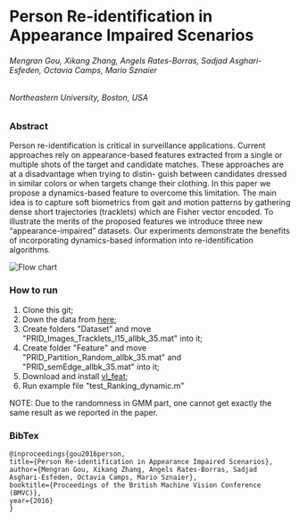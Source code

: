 # Person Re-identification in Appearance Impaired Scenarios
###### Mengran Gou, Xikang Zhang, Angels Rates-Borras, Sadjad Asghari-Esfeden, Octavia Camps, Mario Sznaier
###### Northeastern University, Boston, USA
### Abstract
Person re-identification is critical in surveillance applications. Current approaches rely on appearance-based features extracted from a single or multiple shots of the target and candidate matches. These approaches are at a disadvantage when trying to distin- guish between candidates dressed in similar colors or when targets change their clothing. In this paper we propose a dynamics-based feature to overcome this limitation. The main idea is to capture soft biometrics from gait and motion patterns by gathering dense short trajectories (tracklets) which are Fisher vector encoded. To illustrate the merits of the proposed features we introduce three new “appearance-impaired” datasets. Our experiments demonstrate the benefits of incorporating dynamics-based information into re-identification algorithms.

![Flow chart](https://github.com/NEU-Gou/dynamicreid/blob/master/flowchart.png "DynFV")
### How to run
1. Clone this git;
2. Down the data from [here](http://robustsystems.coe.neu.edu/sites/robustsystems.coe.neu.edu/files/systems/code/PRID_allbk_35.zip);
3. Create folders "Dataset" and move "PRID_Images_Tracklets_l15_allbk_35.mat" into it;
4. Create folder "Feature" and move "PRID_Partition_Random_allbk_35.mat" and "PRID_semEdge_allbk_35.mat" into it;
5. Download and install [vl_feat](http://www.vlfeat.org);
6. Run example file "test_Ranking_dynamic.m"

NOTE: Due to the randomness in GMM part, one cannot get exactly the same result as we reported in the paper. 

### BibTex
```
@inproceedings{gou2016person,
title={Person Re-identification in Appearance Impaired Scenarios},
author={Mengran Gou, Xikang Zhang, Angels Rates-Borras, Sadjad Asghari-Esfeden, Octavia Camps, Mario Sznaier},
booktitle={Proceedings of the British Machine Vision Conference (BMVC)},
year={2016}
}
```